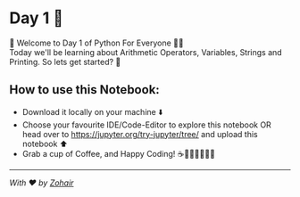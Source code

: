 # Day 1 🐍
🚀 Welcome to Day 1 of Python For Everyone 🐍✨ <br>
Today we'll be learning about Arithmetic Operators, Variables, Strings and Printing. So lets get started? 🚀

## How to use this Notebook:

- Download it locally on your machine ⬇️
- Choose your favourite IDE/Code-Editor to explore this notebook OR head over to https://jupyter.org/try-jupyter/tree/ and upload this notebook ⬆️
- Grab a cup of Coffee, and Happy Coding! ☕👨🏻‍💻👩🏻‍💻

---

_With ❤️ by [Zohair](https://github.com/ZohairAbbas)_